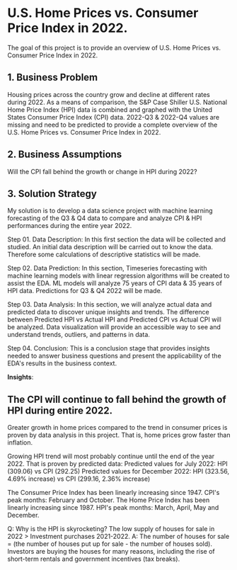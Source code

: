 # U.S. Home Prices vs. Consumer Price Index in 2022.

The goal of this project is to provide an overview of U.S. Home Prices vs. Consumer Price Index in 2022.

## 1. Business Problem

Housing prices across the country grow and decline at different rates during 2022. As a means of comparison, the S&P Case Shiller U.S. National Home Price Index (HPI) data is combined and graphed with the United States Consumer Price Index (CPI) data. 2022-Q3 & 2022-Q4 values are missing and need to be predicted to provide a complete overview of the U.S. Home Prices vs. Consumer Price Index in 2022.

## 2. Business Assumptions

Will the CPI fall behind the growth or change in HPI during 2022?

## 3. Solution Strategy

My solution is to develop a data science project with machine learning forecasting of the Q3 & Q4 data to compare and analyze CPI & HPI performances during the entire year 2022.

Step 01. Data Description: In this first section the data will be collected and studied. An initial data description will be carried out to know the data. Therefore some calculations of descriptive statistics will be made.

Step 02. Data Prediction: In this section, Timeseries forecasting with machine learning models with linear regression algorithms will be created to assist the EDA. ML models will analyze 75 years of CPI data & 35 years of HPI data. Predictions for Q3 & Q4 2022 will be made.

Step 03. Data Analysis: In this section, we will analyze actual data and predicted data to discover unique insights and trends. The difference between Predicted HPI vs Actual HPI and Predicted CPI vs Actual CPI will be analyzed. Data visualization will provide an accessible way to see and understand trends, outliers, and patterns in data.

Step 04. Conclusion: This is a conclusion stage that provides insights needed to answer business questions and present the applicability of the EDA's results in the business context.

**Insights**:
## The CPI will continue to fall behind the growth of HPI during entire 2022.

Greater growth in home prices compared to the trend in consumer prices is proven by data analysis in this project.
That is, home prices grow faster than inflation.

Growing HPI trend will most probably continue until the end of the year 2022. That is proven by predicted data:
Predicted values for July 2022: HPI (309.06) vs CPI (292.25)
Predicted values for December 2022: HPI (323.56, 4.69% increase) vs CPI (299.16, 2.36% increase)

The Consumer Price Index has been linearly increasing since 1947.
CPI's peak months: February and October.
The Home Price Index has been linearly increasing since 1987.
HPI's peak months: March, April, May and December.

Q: Why is the HPI is skyrocketing? The low supply of houses for sale in 2022 > Investment purchases 2021-2022.
A: The number of houses for sale = (the number of houses put up for sale - the number of houses sold). Investors are buying the houses for many reasons, including the rise of short-term rentals and government incentives (tax breaks).
